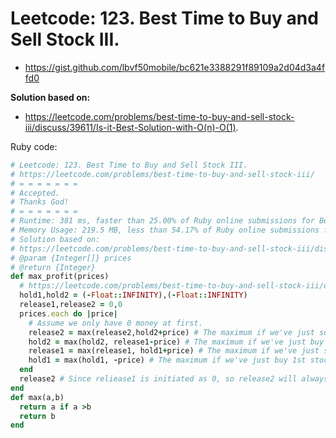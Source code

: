 # Leetcode: 123. Best Time to Buy and Sell Stock III.

- https://gist.github.com/lbvf50mobile/bc621e3388291f89109a2d04d3a4ffd0

**Solution based on:**

- https://leetcode.com/problems/best-time-to-buy-and-sell-stock-iii/discuss/39611/Is-it-Best-Solution-with-O(n)-O(1).
 
Ruby code:
```Ruby
# Leetcode: 123. Best Time to Buy and Sell Stock III.
# https://leetcode.com/problems/best-time-to-buy-and-sell-stock-iii/
# = = = = = = =
# Accepted.
# Thanks God!
# = = = = = = =
# Runtime: 381 ms, faster than 25.00% of Ruby online submissions for Best Time to Buy and Sell Stock III.
# Memory Usage: 219.5 MB, less than 54.17% of Ruby online submissions for Best Time to Buy and Sell Stock III.
# Solution based on:
# https://leetcode.com/problems/best-time-to-buy-and-sell-stock-iii/discuss/39611/Is-it-Best-Solution-with-O(n)-O(1)
# @param {Integer[]} prices
# @return {Integer}
def max_profit(prices)
  # https://leetcode.com/problems/best-time-to-buy-and-sell-stock-iii/discuss/39611/Is-it-Best-Solution-with-O(n)-O(1).
  hold1,hold2 = (-Float::INFINITY),(-Float::INFINITY)
  release1,release2 = 0,0
  prices.each do |price|
    # Assume we only have 0 money at first.
    release2 = max(release2,hold2+price) # The maximum if we've just sold 2nd stock so far.
    hold2 = max(hold2, release1-price) # The maximum if we've just buy 2nd stock of far.
    release1 = max(release1, hold1+price) # The maximum if we've just sold 1st stock so far.
    hold1 = max(hold1, -price) # The maximum if we've just buy 1st stock so far.
  end
  release2 # Since reliease1 is initiated as 0, so release2 will always higher than release1.
end
def max(a,b)
  return a if a >b
  return b
end
```
